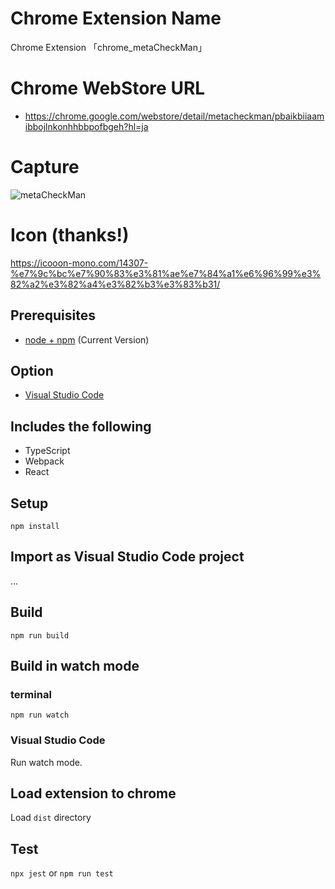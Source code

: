 # Chrome Extension Name

Chrome Extension 「chrome_metaCheckMan」

# Chrome WebStore URL

- <a href="https://chrome.google.com/webstore/detail/metacheckman/pbaikbiiaamibbojlnkonhhbbpofbgeh?hl=ja" target="_blank" rel="noopener">
  https://chrome.google.com/webstore/detail/metacheckman/pbaikbiiaamibbojlnkonhhbbpofbgeh?hl=ja
  </a>

# Capture

![metaCheckMan](https://user-images.githubusercontent.com/4293172/163714328-c13f202f-591c-4f92-a56e-255baa1822ee.png)

# Icon (thanks!)

https://icooon-mono.com/14307-%e7%9c%bc%e7%90%83%e3%81%ae%e7%84%a1%e6%96%99%e3%82%a2%e3%82%a4%e3%82%b3%e3%83%b31/

## Prerequisites

- [node + npm](https://nodejs.org/) (Current Version)

## Option

- [Visual Studio Code](https://code.visualstudio.com/)

## Includes the following

- TypeScript
- Webpack
- React

## Setup

```
npm install
```

## Import as Visual Studio Code project

...

## Build

```
npm run build
```

## Build in watch mode

### terminal

```
npm run watch
```

### Visual Studio Code

Run watch mode.

## Load extension to chrome

Load `dist` directory

## Test

`npx jest` or `npm run test`
